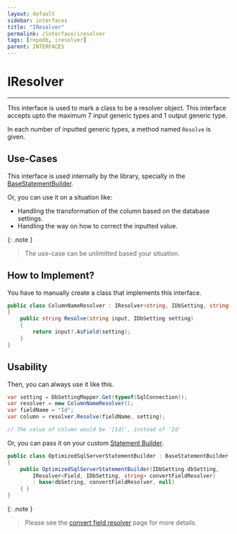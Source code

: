 ```yaml
---
layout: default
sidebar: interfaces
title: "IResolver"
permalink: /interface/iresolver
tags: [repodb, iresolver]
parent: INTERFACES
---
```


# IResolver

---

This interface is used to mark a class to be a resolver object. This interface accepts upto the maximum 7 input generic types and 1 output generic type.

In each number of inputted generic types, a method named `Resolve` is given.

## Use-Cases

This interface is used internally by the library, specially in the [BaseStatementBuilder](/class/basestatementbuilder).

Or, you can use it on a situation like:

- Handling the transformation of the column based on the database settings.
- Handling the way on how to correct the inputted value.
  
{: .note }
> The use-case can be unlimitted based your situation.

## How to Implement?

You have to manually create a class that implements this interface.

```csharp
public class ColumnNameResolver : IResolver<string, IDbSetting, string>
{
    public string Resolve(string input, IDbSetting setting)
    {
        return input?.AsField(setting);
    }
}
```

## Usability

Then, you can always use it like this.

```csharp
var setting = DbSettingMapper.Get(typeof(SqlConnection));
var resolver = new ColumnNameResolver();
var fieldName = "Id";
var column = resolver.Resolve(fieldName, setting);

// The value of column would be '[Id]', instead of 'Id'
```

Or, you can pass it on your custom [Statement Builder](/extensibility/statementbuilder).

```csharp
public class OptimizedSqlServerStatementBuilder : BaseStatementBuilder
{
    public OptimizedSqlServerStatementBuilder(IDbSetting dbSetting,
        IResolver<Field, IDbSetting, string> convertFieldResolver)
        : base(dbSetring, convertFieldResolver, null)
    { }
}
```

{: .note }
> Please see the [convert field resolver](/extensibility/convertfieldresolver) page for more details.